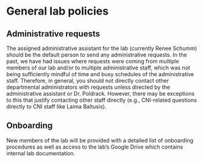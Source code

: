 # General lab policies

## Administrative requests

The assigned administrative
    assistant for the lab (currently Renee Schumm) should be the default
    person to send any administrative requests. In the past, we have had
    issues where requests were coming from multiple members of our lab
    and/or to multiple administrative staff, which was not being
    sufficiently mindful of time and busy schedules of the
    administrative staff. Therefore, in general, you should not directly
    contact other departmental administrators with requests unless
    directed by the administrative assistant or Dr. Poldrack. However,
    there may be exceptions to this that justify contacting other staff
    directly (e.g., CNI-related questions directly to CNI staff like
    Laima Baltusis).  

## Onboarding

New members of the lab will be provided with a detailed list of
    onboarding procedures as well as access to the lab’s Google Drive
    which contains internal lab documentation.

